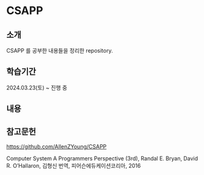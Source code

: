 # CSAPP
## 소개
CSAPP 를 공부한 내용들을 정리한 repository.
## 학습기간
2024.03.23(토) ~ 진행 중

## 내용

## 참고문헌
https://github.com/AllenZYoung/CSAPP

Computer System A Programmers Perspective (3rd), Randal E. Bryan, David R. O’Hallaron, 김형신 번역, 피어슨에듀케이션코리아, 2016

